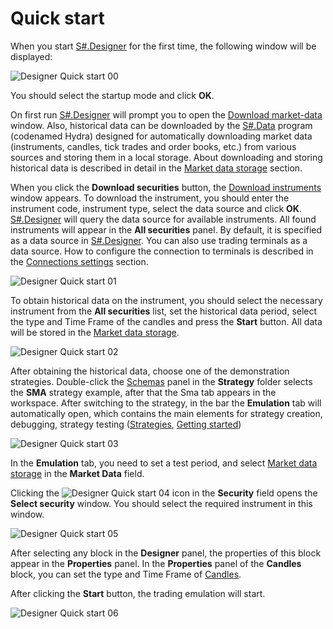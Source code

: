 # Quick start

When you start [S\#.Designer](Designer.md) for the first time, the following window will be displayed:

![Designer Quick start 00](~/images/Designer_Quick_start_00.png)

You should select the startup mode and click **OK**.

On first run [S\#.Designer](Designer.md) will prompt you to open the [Download market\-data](Designer_Downloading_data.md) window. Also, historical data can be downloaded by the [S\#.Data](Hydra.md) program (codenamed Hydra) designed for automatically downloading market data (instruments, candles, tick trades and order books, etc.) from various sources and storing them in a local storage. About downloading and storing historical data is described in detail in the [Market data storage](Designer_Repository_of_historical_data.md) section.

When you click the **Download securities** button, the [Download instruments](Designer_Download_instruments.md) window appears. To download the instrument, you should enter the instrument code, instrument type, select the data source and click **OK**. [S\#.Designer](Designer.md) will query the data source for available instruments. All found instruments will appear in the **All securities** panel. By default, it is specified as a data source in [S\#.Designer](Designer.md). You can also use trading terminals as a data source. How to configure the connection to terminals is described in the [Connections settings](Designer_Connection_settings.md) section.

![Designer Quick start 01](~/images/Designer_Quick_start_01.png)

To obtain historical data on the instrument, you should select the necessary instrument from the **All securities** list, set the historical data period, select the type and Time Frame of the candles and press the **Start** button. All data will be stored in the [Market data storage](Designer_Repository_of_historical_data.md).

![Designer Quick start 02](~/images/Designer_Quick_start_02.png)

After obtaining the historical data, choose one of the demonstration strategies. Double\-click the [Schemas](Designer_Panel_Schemas.md) panel in the **Strategy** folder selects the **SMA** strategy example, after that the Sma tab appears in the workspace. After switching to the strategy, in the bar the **Emulation** tab will automatically open, which contains the main elements for strategy creation, debugging, strategy testing ([Strategies](Designer_Creation_strategy.md), [Getting started](Designer_Example_of_backtesting.md))

![Designer Quick start 03](~/images/Designer_Quick_start_03.png)

In the **Emulation** tab, you need to set a test period, and select [Market data storage](Designer_Repository_of_historical_data.md) in the **Market Data** field.

Clicking the ![Designer Quick start 04](~/images/Designer_Quick_start_04.png) icon in the **Security** field opens the **Select security** window. You should select the required instrument in this window.

![Designer Quick start 05](~/images/Designer_Quick_start_05.png)

After selecting any block in the **Designer** panel, the properties of this block appear in the **Properties** panel. In the **Properties** panel of the **Candles** block, you can set the type and Time Frame of [Candles](Candles.md).

After clicking the **Start** button, the trading emulation will start.

![Designer Quick start 06](~/images/Designer_Quick_start_06.png)
